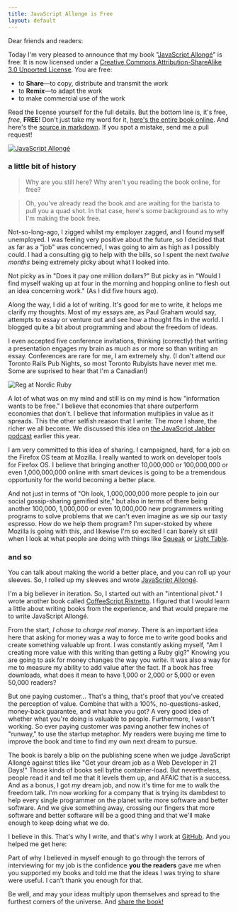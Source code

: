```yaml
---
title: JavaScript Allonge is Free
layout: default
---
```


Dear friends and readers:

Today I'm very pleased to announce that my book "[JavaScript Allongé](https://leanpub.com/javascript-allonge)" is free: It is now licensed under a [Creative Commons Attribution-ShareAlike 3.0 Unported License](http://creativecommons.org/licenses/by-sa/3.0/deed.en_US). You are free:

* to **Share**—to copy, distribute and transmit the work
* to **Remix**—to adapt the work
* to make commercial use of the work

Read the license yourself for the full details. But the bottom line is, it's free, *free*, **FREE**! Don't just take my word for it, [here's the entire book online](https://leanpub.com/javascript-allonge/read). And here's the [source in markdown](https://github.com/raganwald/javascript-allonge). If you spot a mistake, send me a pull request!

[![JavaScript Allongé](http://i.minus.com/iW2E1A8M5UWe6.jpeg)](https://leanpub.com/javascript-allonge/read)

### a little bit of history

>  Why are you still here? Why aren't you reading the book online, for free?

> Oh, you've already read the book and are waiting for the barista to pull you a quad shot. In that case, here's some background as to why I'm making the book free.

Not-so-long-ago, I zigged whilst my employer zagged, and I found myself unemployed. I was feeling very positive about the future, so I decided that as far as a "job" was concerned, I was going to aim as high as I possibly could. I had a consulting gig to help with the bills, so I spent the next *twelve months* being extremely picky about what I looked into.

Not picky as in "Does it pay one million dollars?" But picky as in "Would I find myself waking up at four in the morning and hopping online to flesh out an idea concerning work." (As I did five hours ago).

Along the way, I did a lot of writing. It's good for me to write, it helops me clarify my thoughts. Most of my essays are, as Paul Graham would say, attempts to essay or venture out and see how a thought fits in the world. I blogged quite a bit about programming and about the freedom of ideas.

I even accepted five conference invitations, thinking (correctly) that writing a presentation engages my brain as much as or more so than writing an essay. Conferences are rare for me, I am extremely shy. (I don't attend our Toronto Rails Pub Nights, so most Toronto Rubyists have never met me. Some are suprised to hear that I'm a Canadian!)

![Reg at Nordic Ruby](http://farm4.staticflickr.com/3767/9023803415_37737ca9f2_h.jpg)

A lot of what was on my mind and still is on my mind is how "information wants to be free." I believe that economies that share outperform economies that don't. I believe that information multiplies in value as it spreads. This the other selfish reason that I write: The more I share, the richer we all become. We discussed this idea on [the JavaScript Jabber podcast](http://javascriptjabber.com/070-jsj-book-club-javascript-allonge-with-reginald-braithwaite/) earlier this year.

I am very committed to this idea of sharing. I campaigned, hard, for a job on the Firefox OS team at Mozilla. I really wanted to work on developer tools for Firefox OS. I believe that bringing another 10,000,000 or 100,000,000 or even 1,000,000,000 online with smart devices is going to be a tremendous opportunity for the world becoming a better place.

And not just in terms of "Oh look, 1,000,000,000 more people to join our social gossip-sharing gamified site," but also in terms of there being another 100,000, 1,000,000 or even 10,000,000 new programmers writing programs to solve problems that we can't even imagine as we sip our tasty espresso. How do we help them program? I'm super-stoked by where Mozilla is going with this, and likewise I'm so excited I can barely sit still when I look at what people are doing with things like [Squeak](http://squeak.org/) or [Light Table](http://www.chris-granger.com/2012/04/12/light-table---a-new-ide-concept/).

### and so

You can talk about making the world a better place, and you can roll up your sleeves. So, I rolled up my sleeves and wrote [JavaScript Allongé](https://leanpub.com/javascript-allonge/read).

I'm a big believer in iteration. So, I started out with an "intentional pivot." I wrote another book called [CoffeeScript Ristretto](https://leanpub.com/coffeescript-ristretto/read). I figured that I would learn a little about writing books from the experience, and that would prepare me to write JavaScript Allongé.

From the start, *I chose to charge real money*. There is an important idea here that asking for money was a way to force me to write good books and create something valuable up front. I was constantly asking myself, "Am I creating more value with this writing than getting a Ruby gig?" Knowing you are going to ask for money changes the way you write. It was also a way for me to measure my ability to add value after the fact. If a book has free downloads, what does it mean to have 1,000 or 2,000 or 5,000 or even 50,000 readers?

But one paying customer... That's a thing, that's proof that you've created the perception of value. Combine that with a 100%, no-questions-asked, money-back guarantee, and what have you got? A very good idea of whether what you're doing is valuable to people. Furthermore, I wasn't working. So ever paying customer was paving another few inches of "runway," to use the startup metaphor. My readers were buying me time to improve the book and time to find my own next dream to pursue.

The book is barely a blip on the publishing scene when we judge JavaScript Allongé against titles like "Get your dream job as a Web Developer in 21 Days!" Those kinds of books sell bythe container-load. But nevertheless, people read it and tell me that it levels them up, and AFAIC that is a success. And as a bonus, I got *my* dream job, and now it's time for me to walk the freedom talk. I'm now working for a company that is trying its dambdest to help every single programmer on the planet write more software and better software. And we give something away, crossing our fingers that more software and better software will be a good thing and that we'll make enough to keep doing what we do.

I believe in this. That's why I write, and that's why I work at [GitHub](https://github.com). And you helped me get here:

Part of why I believed in myself enough to go through the terrors of interviewing for my job is the confidence **you the readers** gave me when you supported my books and told me that the ideas I was trying to share were useful. I can't thank you enough for that.

Be well, and may your ideas multiply upon themselves and spread to the furthest corners of the universe. And [share the book!](https://leanpub.com/javascript-allonge/read)
